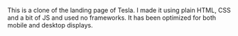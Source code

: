 This is a clone of the landing page of Tesla. I made it using plain HTML, CSS and a bit of JS and used no frameworks. It has been optimized for both mobile and desktop displays.
